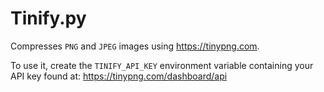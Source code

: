 # Tinify.py

Compresses `PNG` and `JPEG` images using https://tinypng.com.

To use it, create the `TINIFY_API_KEY` environment variable containing your API key found at: https://tinypng.com/dashboard/api
